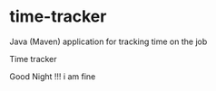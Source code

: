 # time-tracker
Java (Maven) application for tracking time on the job

Time tracker

Good Night !!!
i am fine 
